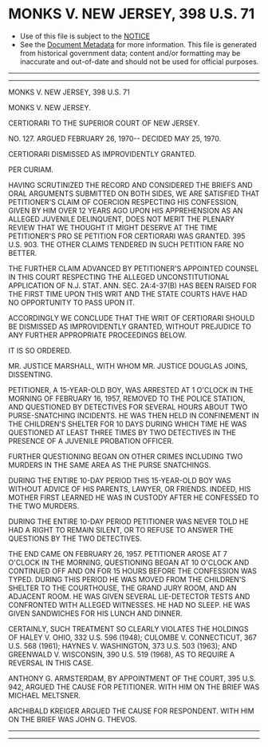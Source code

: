 ---
---

# MONKS V. NEW JERSEY, 398 U.S. 71

* Use of this file is subject to the [NOTICE](https://github.com/publicdocs/notice/blob/master/NOTICE)
* See the [Document Metadata](../../../) for more information.
  This file is generated from historical government data; content and/or formatting may be inaccurate and out-of-date and should not be used for official purposes.

----------
----------

MONKS V. NEW JERSEY, 398 U.S. 71

MONKS V. NEW JERSEY.

CERTIORARI TO THE SUPERIOR COURT OF NEW JERSEY.

NO. 127.  ARGUED FEBRUARY 26, 1970-- DECIDED MAY 25, 1970.

CERTIORARI DISMISSED AS IMPROVIDENTLY GRANTED.

PER CURIAM.

HAVING SCRUTINIZED THE RECORD AND CONSIDERED THE BRIEFS AND ORAL ARGUMENTS SUBMITTED ON BOTH SIDES, WE ARE SATISFIED THAT PETITIONER'S CLAIM OF COERCION RESPECTING HIS CONFESSION, GIVEN BY HIM OVER 12 YEARS AGO UPON HIS APPREHENSION AS AN ALLEGED JUVENILE DELINQUENT, DOES NOT MERIT THE PLENARY REVIEW THAT WE THOUGHT IT MIGHT DESERVE AT THE TIME PETITIONER'S PRO SE PETITION FOR CERTIORARI WAS GRANTED.  395 U.S. 903.  THE OTHER CLAIMS TENDERED IN SUCH PETITION FARE NO BETTER.

THE FURTHER CLAIM ADVANCED BY PETITIONER'S APPOINTED COUNSEL IN THIS COURT RESPECTING THE ALLEGED UNCONSTITUTIONAL APPLICATION OF N.J. STAT. ANN. SEC. 2A:4-37(B) HAS BEEN RAISED FOR THE FIRST TIME UPON THIS WRIT AND THE STATE COURTS HAVE HAD NO OPPORTUNITY TO PASS UPON IT.

ACCORDINGLY WE CONCLUDE THAT THE WRIT OF CERTIORARI SHOULD BE DISMISSED AS IMPROVIDENTLY GRANTED, WITHOUT PREJUDICE TO ANY FURTHER APPROPRIATE PROCEEDINGS BELOW.

IT IS SO ORDERED.

MR. JUSTICE MARSHALL, WITH WHOM MR. JUSTICE DOUGLAS JOINS, DISSENTING.

PETITIONER, A 15-YEAR-OLD BOY, WAS ARRESTED AT 1 O'CLOCK IN THE MORNING OF FEBRUARY 16, 1957, REMOVED TO THE POLICE STATION, AND QUESTIONED BY DETECTIVES FOR SEVERAL HOURS ABOUT TWO PURSE-SNATCHING INCIDENTS.  HE WAS THEN HELD IN CONFINEMENT IN THE CHILDREN'S SHELTER FOR 10 DAYS DURING WHICH TIME HE WAS QUESTIONED AT LEAST THREE TIMES BY TWO DETECTIVES IN THE PRESENCE OF A JUVENILE PROBATION OFFICER.

FURTHER QUESTIONING BEGAN ON OTHER CRIMES INCLUDING TWO MURDERS IN THE SAME AREA AS THE PURSE SNATCHINGS.

DURING THE ENTIRE 10-DAY PERIOD THIS 15-YEAR-OLD BOY WAS WITHOUT ADVICE OF HIS PARENTS, LAWYER, OR FRIENDS.  INDEED, HIS MOTHER FIRST LEARNED HE WAS IN CUSTODY AFTER HE CONFESSED TO THE TWO MURDERS.

DURING THE ENTIRE 10-DAY PERIOD PETITIONER WAS NEVER TOLD HE HAD A RIGHT TO REMAIN SILENT, OR TO REFUSE TO ANSWER THE QUESTIONS BY THE TWO DETECTIVES.

THE END CAME ON FEBRUARY 26, 1957.  PETITIONER AROSE AT 7 O'CLOCK IN THE MORNING, QUESTIONING BEGAN AT 10 O'CLOCK AND CONTINUED OFF AND ON FOR 15 HOURS BEFORE THE CONFESSION WAS TYPED.  DURING THIS PERIOD HE WAS MOVED FROM THE CHILDREN'S SHELTER TO THE COURTHOUSE, THE GRAND JURY ROOM, AND AN ADJACENT ROOM.  HE WAS GIVEN SEVERAL LIE-DETECTOR TESTS AND CONFRONTED WITH ALLEGED WITNESSES.  HE HAD NO SLEEP.  HE WAS GIVEN SANDWICHES FOR HIS LUNCH AND DINNER.

CERTAINLY, SUCH TREATMENT SO CLEARLY VIOLATES THE HOLDINGS OF HALEY V. OHIO, 332 U.S. 596 (1948); CULOMBE V. CONNECTICUT, 367 U.S. 568 (1961); HAYNES V. WASHINGTON, 373 U.S. 503 (1963); AND GREENWALD V. WISCONSIN, 390 U.S. 519 (1968), AS TO REQUIRE A REVERSAL IN THIS CASE.

ANTHONY G. ARMSTERDAM, BY APPOINTMENT OF THE COURT, 395 U.S. 942, ARGUED THE CAUSE FOR PETITIONER.  WITH HIM ON THE BRIEF WAS MICHAEL MELTSNER.

ARCHIBALD KREIGER ARGUED THE CAUSE FOR RESPONDENT.  WITH HIM ON THE BRIEF WAS JOHN G. THEVOS.


----------
----------


